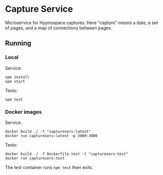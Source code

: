# Capture Service

Microservice for Hypnospace captures. Here "capture" means a date, a set of pages, and a map of connections between pages.

## Running 

### Local

Service:

```
npm install
npm start
```

Tests:
```
npm test
```

### Docker images

Service:

```
docker build ./ -t "captureserv:latest"
docker run captureserv:latest -p 3000:3000
```

Tests:

```
docker build ./ -f Dockerfile.test -t "captureserv:test"
docker run captureserv:test
```

The test container runs `npm test` then exits.




